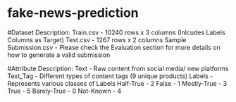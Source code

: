 # fake-news-prediction

#Dataset Description:
  Train.csv - 10240 rows x 3 columns (Inlcudes Labels Columns as Target)
  Test.csv - 1267 rows x 2 columns
  Sample Submission.csv - Please check the Evaluation section for more details on how to generate a valid submission


#Attribute Description:
  Text - Raw content from social media/ new platforms
  Text_Tag - Different types of content tags (9 unique products)
  Labels - Represents various classes of Labels
  Half-True - 2
  False - 1
  Mostly-True - 3
  True - 5
  Barely-True - 0
  Not-Known - 4
